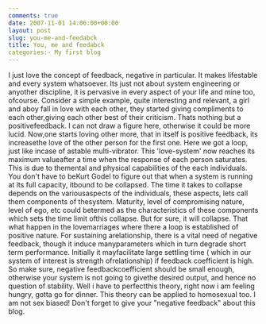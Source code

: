 ```yaml
---
comments: true
date: 2007-11-01 14:06:00+00:00
layout: post
slug: you-me-and-feedabck
title: You, me and feedabck
categories:- My first blog
---
```


I just love the concept of feedback, negative in particular. It makes lifestable
and every system whatsoever. Its just not about system engineering or anyother
discipline, it is pervasive in every aspect of your life and mine too, ofcourse.
Consider a simple example, quite interesting and relevant, a girl and aboy fall
in love with each other, they started giving compliments to each other,giving
each other best of their criticism.  Thats nothing but a positivefeedback. I can
not draw a figure here, otherwise it could be more lucid. Now,one starts loving
other more, that in itself is positive feedback, its increasethe love of the
other person for the first one. Here we got a loop, just like incase of astable
multi-vibrator. This 'love-system' now reaches its maximum valueafter a time
when the response of each person saturates. This is due to themental and
physical capabilities of the each individuals. You don't have to beKurt Godel to
figure out that when a system is running at its full capacity, itbound to be
collapsed. The time it takes to collapse depends on the variousaspects of the
individuals, these aspects, lets call them components of thesystem. Maturity,
level of compromising nature, level of ego, etc could betermed as the
characteristics of these components which sets the time limit ofthis collapse.
But for sure, it will collapse. That what happen in the lovemarriages where
there a loop is established of positive nature. For sustaining arelationship,
there is a vital need of negative feedback, though it induce manyparameters
which in turn degrade short term performance. Initially it mayfacilitate large
settling time ( which in our system of interest is strength ofrelationship) if
feedback coefficient is high. So make sure, negative feedbackcoefficient should
be small enough, otherwise your system is not going to givethe desired output,
and hence no question of stability. Well i have to perfectthis theory, right now
i am feeling hungry, gotta go for dinner.  This theory can be applied to
homosexual too. I am not sex biased!  Don't forget to give your "negative
feedback" about this blog.  
  
